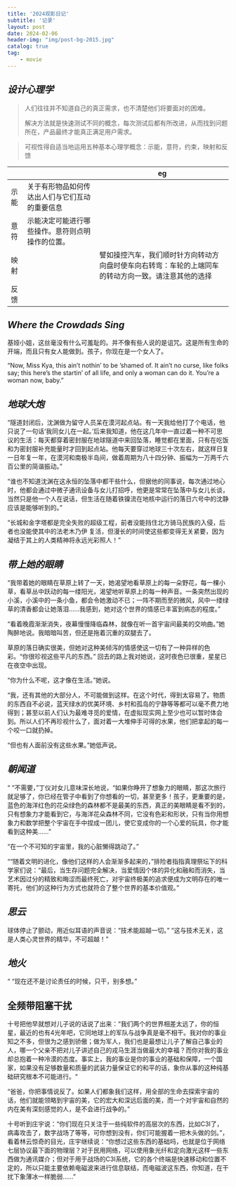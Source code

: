 ```yaml
---
title: '2024观影日记'
subtitle: '记录'
layout: post
date: 2024-02-06
header-img: "img/post-bg-2015.jpg"
catalog: true
tag: 
    - movie
---
```


## *设计心理学*

> 人们往往并不知道自己的真正需求，也不清楚他们将要面对的困难。
>
> 解决方法就是快速测试不同的概念，每次测试后都有所改进，从而找到问题所在，产品最终才能真正满足用户需求。



> 可视性得自适当地运用五种基本心理学概念：示能，意符，约束，映射和反馈

|      |                                                  | eg                                                           |
| ---- | ------------------------------------------------ | ------------------------------------------------------------ |
| 示能 | 关于有形物品如何传达出人们与它们互动的重要信息   |                                                              |
| 意符 | 示能决定可能进行哪些操作。意符则点明操作的位置。 |                                                              |
| 映射 |                                                  | 譬如操控汽车，我们顺时针方向转动方向盘时使车向右转弯：车轮的上端同车的转动方向一致。请注意其他的选择 |
| 反馈 |                                                  |                                                              |



## *Where the Crowdads Sing*

基娅小姐，这丝毫没有什么可羞耻的。并不像有些人说的是诅咒。这是所有生命的开端，而且只有女人能做到。孩子，你现在是一个女人了。

“Now, Miss Kya, this ain’t nothin’ to be ’shamed of. It ain’t no curse, like folks say; this here’s the startin’ of all life, and only a woman can do it. You’re a woman now, baby.”



## *地球大炮*

“隧道封闭后，沈渊做为留守人员呆在漠河起点站。有一天我给他打了个电话，他只说了一句话‘我同女儿在一起。’后来我知道，他在这几年中一直过着一种不可思议的生活：每天都穿着密封服在地球隧道中来回坠落，睡觉都在里面，只有在吃饭和为密封服补充能量时才回到起点站。他每天要穿过地球三十次左右，就这样日复一日年复一年，在漠河和南极半岛间，做着周期为八十四分钟、振幅为一万两千六百公里的简谐振动。”

“谁也不知道沈渊在这永恒的坠落中都干些什么，但据他的同事说，每次通过地心时，他都会通过中微子通讯设备与女儿打招呼，他更是常常在坠落中与女儿长谈，当然只是他一个人在说话，但生活在随着铁镍流在地核中运行的落日六号中的沈静应该是能够听到的。”

“长城和金字塔都是完全失败的超级工程，前者没能挡住北方骑马民族的入侵，后者也没能使其中的法老木乃伊
复活，但漫长的时间使这些都变得无关紧要，因为凝结于其上的人类精神将永远光彩照人！”



## *带上她的眼睛*

“我带着她的眼睛在草原上转了一天，她渴望地看草原上的每一朵野花，每一棵小草，看草丛中跃动的每一缕阳光，渴望地听草原上的每一种声音。一条突然出现的小溪，小溪中的一条小鱼，都会令她激动不已；一阵不期而至的微风，风中一缕绿草的清香都会让她落泪……我感到，她对这个世界的情感已丰富到病态的程度。”

“看着晚霞渐渐消失，夜幕慢慢降临森林，就像在听一首宇宙间最美的交响曲。”她陶醉地说。我暗暗叫苦，但还是拖着沉重的双腿去了。

 草原的落日确实很美，但她对这种美倾泻的情感使这一切有了一种异样的色彩。“你很珍视这些平凡的东西。”
 回去的路上我对她说，这时夜色已很重，星星已在夜空中出现。

“你为什么不呢，这才像在生活。”她说。

 “我，还有其他的大部分人，不可能做到这样。在这个时代，得到太容易了。物质的东西自不必说，蓝天绿水的优美环境、乡村和孤岛的宁静等等都可以毫不费力地得到；甚至以前人们认为最难寻觅的爱情，在虚拟现实网上至少也可以暂时体会到。所以人们不再珍视什么了，面对着一大堆伸手可得的水果，他们把拿起的每一个咬一口就扔掉。

 “但也有人面前没有这些水果。”她低声说。



## *朝闻道*

“ “不需要，”丁仪对女儿意味深长地说，“如果你睁开了想象力的眼睛，那这次旅行就足够了，你已经在管子中看到了你想看的一切，甚至更多！孩子，更重要的是，蓝色的海洋红色的花朵绿色的森林都不是最美的东西，真正的美眼睛是看不到的，只有想象力才能看到它，与海洋花朵森林不同，它没有色彩和形状，只有当你用想象力和数学把整个宇宙在手中捏成一团儿，使它变成你的一个心爱的玩具，你才能看到这种美……”

“在一个不可知的宇宙里，我的心脏懒得跳动了。”

““随着文明的进化，像他们这样的人会渐渐多起来的，”排险者指指真理祭坛下的科学家们说：“最后，当生存问题完全解决，当爱情因个体的异化和融和而消失，当艺术因过分的精致和晦涩而最终死亡，对宇宙终极美的追求便成为文明存在的唯一寄托，他们的这种行为方式也就符合了整个世界的基本价值观。”



## *思云*

球体停止了颤动，用近似耳语的声音说：“技术能超越一切。”
“这与技术无关，这是人类心灵世界的精华，不可超越！”



## *地火*

“ “现在还不是讨论责任的时候，只干，别多想。”



## 全频带阻塞干扰

十号把他早就想对儿子说的话说了出来：“我们两个的世界相差太远了，你的恒星，最近的也有4光年吧，它同地球上的军队与战争真是毫不相干。我对你的事业知之不多，但很为之感到骄傲；做为军人，我们也是最想让儿子了解自己事业的人，哪一个父亲不把对儿子讲述自己的戎马生涯当做最大的幸福？而你对我的事业却总抱着一种冷漠的态度。事实上，我的事业是你的事业的基础和保障，一个国家，如果没有足够数量和质量的武装力量保证它的和平的话，象你从事的这种纯基础研究根本不可能进行。“

“爸爸，你把事情说反了。如果人们都象我们这样，用全部的生命去探索宇宙的话，他们就能领略到宇宙的美，它的宏大和深远后面的美，而一个对宇宙和自然的内在美有深刻感觉的人，是不会进行战争的。”

十号听到庄宇说：“你们现在只关注于一些纯软件的高层次的东西，比如C3I了，病毒攻击了，数字战场了等等，可你想到没有，你们可能握着一把木头做的剑。”，看着林云惊奇的目光，庄宇继续说：“你想过这些东西的基础吗，也就是位于网络七层协议最下面的物理层？对于民用网络，可以使用象光纤和定向激光这样一些东西做为通讯媒介；但对于用于战场的C3I系统，它的各个终端是快速移动和位置不定的，所以只能主要依赖电磁波来进行信息联结，而电磁波这东西，你知道，在干扰下象薄冰一样脆弱……”





